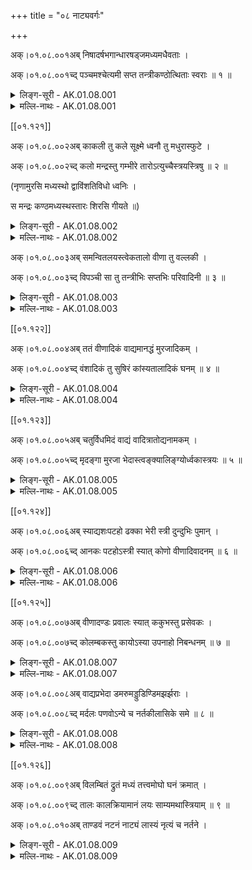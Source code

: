 +++
title = "०८ नाट्यवर्गः"

+++

अक्।०१.०८.००१अब् निषादर्षभगान्धारषड्जमध्यमधैवताः ।

अक्।०१.०८.००१च्द् पञ्चमश्चेत्यमी सप्त तन्त्रीकण्ठोत्थिताः स्वराः ॥ १ ॥

<details><summary>लिङ्ग-सूरी - AK.01.08.001</summary>

निषाद इति—निषीदन्त्यत्र स्वरा इति निषादः । ʻषद्लृ विशरणगत्यवसादनेष्ü । ऋषभस्वरसंवादित्वात् ऋषभः । गां वाचं धारयतीति गान्धारः । गन्धं गृह्णातीति गान्धं घ्राणेन्द्रियम् । तस्मिन् इयर्तीति वा गान्धारः । ʻऋ गतü । षट्सु नासाकण्ठोरस्तालुजिह्वादन्तस्थानेषु जायत इति षड्जः । ʻजनी प्रादुर्भावे । मध्यं मातीति मध्यमः । ʻमा माने वर्तने च्ö । मोक्षं धावतीति धैवतः । ʻधावु गतिशुद्ध्योः' । धीर्हृत् तद्वत्सु नाभ्यादिस्थानेषु भवो वा धैवतः । पिकैः पञ्च्यते पञ्चमः । ʻपचि विस्तारवचने । पञ्चसु स्थानेषु मातीति वा । ʻमा माने वर्तने च्ö । एतानि सप्त तन्त्रीकण्ठोत्थितस्वरनामानि ॥ स्वयं राजते स्वरः । ʻराजृ दीप्तü । श्रुतिस्थाने स्वहृदयं रञ्जयतीति वा । ʻरञ्ज रागे ॥

ʻषड्जं मयूरा ब्रुवते गावस्त्वृषभभाषिणः ।

अजाविकं तु गान्धारं पिकः कूजति पञ्चमम् ।

धैवतं हेषते वाजी निषादं बृंहते गजः ॥

इति ॥ १ ॥
</details>

<details><summary>मल्लि-नाथः - AK.01.08.001</summary>

निषाद—स्वराः । तन्त्रीकण्ठयोरुभयोर्जायमाना निषादादयः सप्त स्वरशब्दवाच्याः । तत्स्वरूपे नारदः—

ʻषड्जं मयूरो वदति गावो रम्भन्ति चर्षभम् ।

अजाविकौ तु गान्धारं क्रौञ्चो नदति मध्यमम् ॥

पुष्पसाधारणे काले कोकिलो रौति पञ्चमम् ।

अश्वस्तु धैवतं रौति निषादं रौति कुञ्जरः ॥ (सं। म। १। १। १३-१४)

इति ॥ १ ॥ 
</details>

[[०१.१२१]]

अक्।०१.०८.००२अब् काकली तु कले सूक्ष्मे ध्वनौ तु मधुरास्फुटे ।

अक्।०१.०८.००२च्द् कलो मन्द्रस्तु गम्भीरे तारोऽत्युच्चैस्त्रयस्त्रिषु ॥ २ ॥

(नृणामुरसि मध्यस्थो द्वाविंशतिविधो ध्वनिः ।

स मन्द्रः कण्ठमध्यस्थस्तारः शिरसि गीयते ॥)

<details><summary>लिङ्ग-सूरी - AK.01.08.002</summary>

काकलीति—कुः सूक्ष्मः स चासौ कलश्च काकली । सूक्ष्मकलनाम ॥ कं सुखं लातीति कलः । ʻला दाने । कलयतीति वा । ʻकल शब्दे । अव्यक्तमधुरध्वनिनाम ॥ मन्दते शनैः निःसरतीति मन्द्रः । ʻमदि स्तुतिमोदमदस्वप्नकान्तिगतिष्ü । गम्भीरध्वनिनाम ॥ तारयति सन्देहं तारः । ʻतॄ प्लवनतरणयोः' । अत्युच्चध्वनिनाम ॥ त्रयस्त्रिषु । कलमन्द्रताराः त्रिषु वर्तन्ते, विशेष्यनिघ्ना इत्यर्थः ॥ २ ॥
</details>

<details><summary>मल्लि-नाथः - AK.01.08.002</summary>

काकली—सूक्ष्मे । कलसूक्ष्मध्वनिः काकली स्यात् । ध्वनौ—कलः । मधुरास्फुटध्वनिः कलः स्यात् । मन्द्रस्तु गम्भीरे । गम्भीरध्वनिः मन्द्रः स्यात् । तारोऽत्युच्चैः । अत्युच्चध्वनिः तारः स्यात् ॥ त्रयस्त्रिषु । एते त्रयः त्रिष्विति वाच्यलिङ्गाः । कला रुतिः, मन्द्रा रुतिः इत्यादि ॥ २ ॥ 
</details>

अक्।०१.०८.००३अब् समन्वितलयस्त्वेकतालो वीणा तु वल्लकी ।

अक्।०१.०८.००३च्द् विपञ्ची सा तु तन्त्रीभिः सप्तभिः परिवादिनी ॥ ३ ॥

<details><summary>लिङ्ग-सूरी - AK.01.08.003</summary>

समेति—समन्वितोऽनुगतो लयः श्रुतादिर्यत्र समन्वितलयः । एकः समः तालो मानमस्य एकतालः । एकतान इति वा पाठः । तालाद्यन्वितलयनाम ॥ वेति प्रजायते स्वरोऽस्यामिति वीणा । ʻवी गतिव्याप्तिप्रजनकान्त्यसनखादनेष्ü । वण्यत इति वा वीणा । ʻवण शब्दे । वल्लन्ते स्वरा अस्यामिति वल्लरी । ʻवल्ल सञ्चलने । विविधं पञ्च्यते स्वरा अत्रेति विपञ्ची । ʻपचि व्यक्तीकरणे । वीणानामानि ॥ परितो वदति स्वरानिति परिवादिनी । ʻवद व्यक्तायां वाचि । सप्ततन्त्रीयुक्तवीणानाम ॥ ३ ॥
</details>

<details><summary>मल्लि-नाथः - AK.01.08.003</summary>

समन्वितलयस्त्वेकतालः । अनुगतद्रुतादिमानगीतादिवस्तु एकतालः स्यात् । एकतान इति कतिचित् । वीणा तु वल्लकी विपञ्ची । वीणानामानि ॥ सा तु—परिवादिनी । सप्तभिः तन्त्रीभिः प्रोता वीणा परिवादिनीत्युच्यते ।

ʻतन्त्र्यश्चेत् सप्त सप्तास्या चतुर्दश चतुर्दशी ।

एकादशैकादशी भिदैवं वीणा त्रयोदशी ॥ इति ।

परिवादिनी बहुविधा । सप्ततन्त्री परिवादिनीति कथिता ॥ ३ ॥ 
</details>

[[०१.१२२]]

अक्।०१.०८.००४अब् ततं वीणादिकं वाद्यमानद्धं मुरजादिकम् ।

अक्।०१.०८.००४च्द् वंशादिकं तु सुषिरं कांस्यतालादिकं घनम् ॥ ४ ॥

<details><summary>लिङ्ग-सूरी - AK.01.08.004</summary>

ततमिति—तन्यते ततम् । तन्त्रीजननात्ततम् । वीणादिवाद्यनाम ॥ चर्मणा आनह्यत इत्यानद्धम् । ʻणह बन्धने । मुरजादिवाद्यनाम ॥ सुषिः रन्ध्रमस्यास्तीति सुषिरम् । शुषिरं वा । वंशादिवाद्यनाम ॥ हन्यत इति घनम् । ʻहन हिंसागत्योः' । तालादिकांस्यवाद्यनाम ॥ ४ ॥
</details>

<details><summary>मल्लि-नाथः - AK.01.08.004</summary>

ततं—वाद्यम् । वीणादिवाद्यं ततं स्यात् ॥ आनद्धं मुरजादिकम् । मुरजादिवाद्यमानद्धं स्यात् ॥ वंशादिकं तु सुषिरम् । वंशादिवाद्यं सुषिरं स्यात् ॥ कांस्यं—घनम् । कांस्यं तालादिकं वाद्यं घनं स्यात् ॥ केचन मुरजादिवाद्यमपि घनमिति वदन्ति । कांस्यं तालादिवाद्यं ततमिति च कथयन्ति ॥ ४ ॥ 
</details>

[[०१.१२३]]

अक्।०१.०८.००५अब् चतुर्विधमिदं वाद्यं वादित्रातोद्यनामकम् ।

अक्।०१.०८.००५च्द् मृदङ्गा मुरजा भेदास्त्वङ्क्यालिङ्ग्योर्ध्वकास्त्रयः ॥ ५ ॥

<details><summary>लिङ्ग-सूरी - AK.01.08.005</summary>

चतुर्विधमिति—वाद्यत इति वाद्यम् । वादित्रं च । आ समन्तात् तोद्यत इत्यातोद्यम् । ʻतुद व्यथने । ततादिचतुर्विधवाद्यनामानि ॥ मृद्यत इति मृदङ्गः । मृत् मृत्स्ना अङ्गे यस्येति वा । ʻमृद मर्दने । मुरतीति मुरः । ʻमुर संवेष्टने । मुरः चर्मपट्टिकासंवेष्टनम् । तस्माज्जातो मुरजः । मृदङ्गनामनी ॥ अङ्के भवः अङ्क्यः । अङ्कोपरि निधाय वाद्यते वा । हरीतक्याकृतिमृद्ङ्गनाम ॥ आलिङ्ग्यते आलिङ्ग्य वाद्यत इत्यालिङ्ग्यः गोमुखाकृतिमृदङ्गनाम ॥ अङ्की आलिङ्गी इति वा पदच्छेदः । तदा तदाख्या ततो भवतीति विग्रहः । ऊर्ध्वीकृत्य वाद्यत इत्यूर्ध्वकः । यवमध्याकृतिमृदङ्गनाम ॥ ५ ॥
</details>

<details><summary>मल्लि-नाथः - AK.01.08.005</summary>

चतुर्विधमिदं—नामकम् । इदं चतुर्विधं वाद्यम् । वादित्रमातोद्यमिति च नामद्वयवद् भवति । वादित्रशब्दो वाद्यध्वनावपि वर्तते । ʻतूर्योऽस्त्री वाद्यनिर्घोषे वादित्रं वादनं च तत् इति वैजयन्ती (पृ। १४७, श्लो। १३६) । मृदङ्गा मुरजाः । मुरजनामनी ॥ वक्ष्यमाणभेदापेक्षया बहुवचनम् । भेदाः—त्रयः । अङ्क्यः, आलिङ्ग्यः , ऊर्ध्वक इत्येते त्रयो मुरजभेदाः । ʻपूर्वः पूर्वो महानेषामेतत् पुष्करमण्डले इति वैजयन्त्यां (पृ। १४६, श्लो। १३०) परिमाणभेदोऽभ्यधायि ।

ʻहरितक्याकृतिस्त्वङ्क्यो यवमध्यस्तथोर्ध्वकः ।

आलिङ्ग्यश्चैव गापुच्छ आकृत्या सम्प्रकीर्तितः ॥

इति सुभूतिटीकायामाकृतिभेदः कथितः ॥ ५ ॥ 
</details>

[[०१.१२४]]

अक्।०१.०८.००६अब् स्याद्यशःपटहो ढक्का भेरी स्त्री दुन्दुभिः पुमान् ।

अक्।०१.०८.००६च्द् आनकः पटहोऽस्त्री स्यात् कोणो वीणादिवादनम् ॥ ६ ॥ 

<details><summary>लिङ्ग-सूरी - AK.01.08.006</summary>

स्यादिति—यशोनिमित्तं पटहः यशःपटहः । ढगिति व्यक्तं कायतीति ढक्का । ʻकै शब्दे । यात्रादौ वाद्यमानयशःपटहनाम ॥ बिभेति अस्याः परसैन्यमिति भेरी । ʻञिभी भये । दुन्दु इति शब्दं भाषते दुन्दुभिः । शत्रुहृदयं भिद्यत इति वा । भेरीनामानि ॥ आ समन्तात् नदतीत्यानकः । ʻणद अव्यक्ते शब्दे । अनेन स्वपक्षः आ समन्तात् अनिति वा । ʻअन प्राणने । पटवत् हन्यते पटहः । पणव इति पाठे पण्यते स्तूयते पणवः । ʻपण व्यवहारे स्तुतौ च्ö । परसेनाभीत्यर्थवाद्यनामानि ॥ अनेन कुणति वीणादिवाद्यमिति कोणः । ʻकुण शब्दोपकरणयोः' । वीणादिवादनदण्डनाम ॥ ६ ॥
</details>

<details><summary>मल्लि-नाथः - AK.01.08.006</summary>

स्यात्—ढक्का । सामन्तढक्कानामनी । भेरी—पुमान् । भेरीनामनी । आनकः—स्यात् । अस्त्रीशब्द उभयविशेषणम् । ʻपटहस्त्वानकोऽस्त्रियाम् इति वैजयन्ती (पृ। १४६, श्लो। १३४) । पटहनामनी ॥ अनुक्तम्—ʻवंशस्तु वेणुर्मुरली । मुरलीनामानि ॥ ʻशृङ्गं खुरमुखं समे । शृङ्गनामनी । आन्ध्रभाषया ʻबूरगोम्म्ü ॥ ʻकाहली तु कुहाला स्यात् । काहलीनामनी ॥ ʻढेङ्गुरा जयघण्टिका' । आन्ध्रभाषया ʻजांयण्ट पेर्ü । ʻताली द्वयोः कांस्यतालः पुमान् स्त्री तालपत्रिका' । तालनामानि ॥ कोणो वीणादिवादनम् । वीणादिवादनसाधननाम ॥ ६ ॥ 
</details>

[[०१.१२५]]

अक्।०१.०८.००७अब् वीणादण्डः प्रवालः स्यात् ककुभस्तु प्रसेवकः ।

अक्।०१.०८.००७च्द् कोलम्बकस्तु कायोऽस्या उपनाहो निबन्धनम् ॥ ७ ॥

<details><summary>लिङ्ग-सूरी - AK.01.08.007</summary>

वीणादण्ड इति—प्रवलन्ते सर्वे स्वरा अत्रेति प्रवालः । ʻवल संवरणे सञ्चरणे च्ö । प्रचाल इति वा पाठः । ʻचल कम्पने । वीणादण्डनाम ॥ स्वालम्बनाय दण्डं कङ्कते आकाङ्क्षतीति ककुभः । ʻककि लौल्ये । प्रकर्षेण सेव्यते प्रसेवकः । ʻषेवृ सेवने । दण्डालम्बनायालाबूमूलनिक्षिप्तसन्दंशाकारसारदारुनाम ॥ कुल्यते सम्यक् स्त्यायतेऽनेन शब्दः कोलम्बहकः । ʻकुल संस्त्याने बन्धुषु च्ö । के शिरसि तन्त्रीरवलम्बते इति वा कोलम्बकः । ʻलवि शब्देऽवस्रंसने च्ö । वीणायाः दण्डादिसर्वपरिकरनिष्पन्नमूर्तिनाम ॥ उपनह्यन्ते तन्त्र्योऽनेन उपनाहः । ʻणह बन्धने । निबध्यन्ते तन्त्र्योऽनेन निबन्धनम् । ʻबन्ध बन्धने । तन्त्रीबन्धस्थाननामनी ॥ ७ ॥
</details>

<details><summary>मल्लि-नाथः - AK.01.08.007</summary>

वीणादण्डः प्रवालः स्यात् । वीणादण्डनाम ॥ ककुभस्तु प्रसेवकः । दण्डावलम्बनायालाबूमूलनिक्षिप्तसन्दंशाकारसारदारुनामनी । भाषया ʻबैसण्ö ॥ कोलम्बकस्तु कायोऽस्याः । वीणाया दण्डादिसर्वपरिकरनिष्पन्नमूर्तिः कोलम्बकः स्यात् । उपनाहो निबन्धनम् । तन्त्रीनिबन्धनस्थाननामनी । भाषया ʻकरिभे ॥ अनुक्तम्—ʻवीणागुणे स्त्रियां तन्त्री । वीणागुणनाम । ʻअवितॄस्तॄतन्त्रिभ्य ईः' (उ। ३। १५८) इति ईःप्रत्ययान्तत्वात् सुलोपो नास्ति । तन्त्रीः तन्त्र्यौ तन्त्र्यः । हे तन्त्रीः इत्यादि । अत्र विशेषः । लक्ष्मीप्रभृतीनाम् ʻअम्बार्थनद्योर्ह्रस्वः' (७। ३। १०७) इति ह्रस्वत्वं केचन नेच्छन्ति प्रयोगास्तु बहवो दृश्यन्ते ।

ʻहे लक्ष्मि स्यादलिन्द्राणामपि संस्पृश मे वपुः ।

तन्त्रीः कर्णामृतं कूज तन्द्रीः संश्रय चक्षुषी ॥

वातप्रमीर्वसाटव्यां तरीस्तर्पय चातकम् ।

॥ ॥ ॥ धत्स्व स्तनांशुकम् ॥

इत्यादि ॥ ७ ॥ 
</details>

अक्।०१.०८.००८अब् वाद्यप्रभेदा डमरुमड्डुडिण्डिमझर्झराः ।

अक्।०१.०८.००८च्द् मर्दलः पणवोऽन्ये च नर्तकीलासिके समे ॥ ८ ॥

<details><summary>लिङ्ग-सूरी - AK.01.08.008</summary>

वाद्यप्रभेदा इति—डमिति शब्दमियर्ति डमरुः । ʻऋ गतü । मड्डु इति उच्चारणात् मड्डुः । डिण्डिमिति शब्दं करोतीति डिण्डिमः । झर्झशब्दं करोतीति झर्झरः । मृद्यत इति मर्दलः । ʻमृद क्षोदे । पणाज्जायते पणवः । पण्यते स्तूयतेऽनेनेति वा । ʻपण व्यवहारे स्तुतौ च्ö । एते च अन्ये च वाद्यप्रभेदाः । नृत्यतीति नर्तकी । ʻनृती गात्रविक्षेपे । लसति क्रीडति रङ्गभूमाविति लासिका । ʻलस श्लेषणक्रीडनयोः' ॥ नृत्तकारिणीनामनी ॥ ८ ॥
</details>

<details><summary>मल्लि-नाथः - AK.01.08.008</summary>

वाद्यप्रभेदः—अन्ये च । डमर्वादयश्चान्ये घण्टानिःसाणादयश्च वाद्यभेदाः । नर्तकी—समे । नृत्तकारिणीनामनी ॥ अनुक्तम्—ʻरङ्गः स्यान्नर्तनस्थानम् । नर्तनस्थलं रङ्गः स्यात् ॥ ʻसूत्रधारस्तु सूचकः' । सूत्रधारनाम ॥ ८ ॥ 
</details>

[[०१.१२६]]

अक्।०१.०८.००९अब् विलम्बितं द्रुतं मध्यं तत्त्वमोघो घनं क्रमात् ।

अक्।०१.०८.००९च्द् तालः कालक्रियामानं लयः साम्यमथास्त्रियाम् ॥ ९ ॥

अक्।०१.०८.०१०अब् ताण्डवं नटनं नाट्यं लास्यं नृत्यं च नर्तने ।

<details><summary>लिङ्ग-सूरी - AK.01.08.009</summary>

विलम्बितमिति—विलम्बितं द्रुतं मध्यम् इति लयविशेषाः क्रमात् तत्त्वम् ओघः घनमित्युच्यन्ते । तलन्ति गीतवाद्यनृत्तानि तिष्ठन्त्यत्र तालः । ʻतल प्रतिष्ठायाम् । मध्यकालक्रियायाः परिच्छेदकनाम ॥ लीयतेऽत्रेति लयः । ʻलीङ् श्लेषणे । न्यूनाधिकरहिततालसाम्यनाम ॥ तण्डुना शिवेनोपदिष्टं ताण्डवम् । उद्धतप्रयोगनर्तननाम । नट्यते नटनम् । ʻनट नृत्तü । नटस्य कर्म नाट्यम् । नटनर्तननाम ॥ लसतीति लास्यम् । ʻलस श्लेषणक्रीडनयोः' । सुकुमारप्रयोगनर्तननाम ॥ नृत्यतीति नृत्यम् । ʻनृती गात्रविक्षेपे । नर्तननामानि ॥ ९ ॥
</details>

<details><summary>मल्लि-नाथः - AK.01.08.009</summary>

विलम्बितं—क्रमात् । विलम्बितादिमानानि तत्त्वादिसञ्ज्ञानि भवन्ति । तालः कालक्रियामानम् । कालस्याङ्गुलिकरक्रियया कृतं मानं तालः स्यात् । लयः साम्यम् । सर्वाभिनयमाम्यं लयः स्यात् । अथाक्षजं—नर्तने । नटनर्तननामानि । अक्षजशब्दस्थानेऽस्त्रियामिति, नृत्यशब्दस्थाने नृत्तमिति च पठन्ति ॥ ९ ॥ </Amarapadaparijata

%%p. 01.127

AK.01.08.010cd tauryatrikaṃ nṛtyagītavādyaṃ nāṭyamidaṃ trayam .. 10 ..

AK.01.08.011ab bhrakuṃsaśca bhrukuṃsaśca bhrūkuṃsaśceti nartakaḥ .

AK.01.08.011cd strīveṣadhārī puruṣo nāṭyoktau gaṇikājjukā .. 11 ..

<details><summary>लिङ्ग-सूरी - AK.01.08.010-11</summary>

तौर्यत्रिकमिति—तूर्याणां त्रिकं तौर्यत्रिकम् । तूर्याणां सम्बन्धि तौर्यम् । तच्च त्रिकं च तौर्यत्रिकम् । नटकर्म नाट्यम् । समुदितनृत्तगीतवाद्यनाम ॥ भ्रूभ्यां कुंसयतीति भ्रकुंसः । भ्रुकुंसश्च । भ्रकुंसश्च । ʻकुसि भाषायाम् । स्त्रीवेषधारिनर्तकपुरुषनामानि ॥ नाट्योक्तौ नटव्यवहारे नामान्याह । अर्जतीत्यज्जुका । ʻअर्ज अर्जने । नाट्योक्तौ गणिकानाम ॥ १०-११ ॥
</details>

<details><summary>मल्लि-नाथः - AK.01.08.010-11</summary>

तौर्यत्रिकं—त्रयम् । नृत्तगीतवाद्यानि त्रीणि तौर्यत्रिकम् । इदं त्रयं नाट्यं स्यात् । तत् प्रेक्षणार्थं स्याच्चेत् सङ्गीतं भवति । ʻसङ्गीतं प्रेक्षणार्थेऽस्मिन् इति वैजयन्ती (पृ। १४१, श्लो। ७२) । भ्रकुंसश्च—पुरुषः । भ्रकुंसादयः । षडपि स्त्रीवेषधारिनर्तकपुरुषनामानि । भ्रकुंसशब्दो रुशब्दादिश्च ऋकारादिश्च भवति । ʻस भ्रूकुंसो भ्रुकुंसश्च भृकुंसश्च भ्रकुंसवत् इति वैजयन्ती (पृ। १४१, श्लो। ६७) । अनुक्तम्—ʻपात्राण्यधिकृता नाट्ये । नाट्ये नियुक्तास्ते पात्राणीत्युच्यन्ते । ʻतेषां वेषस्तु भूमिका' । तेषां वेषो भूमिका स्यात् ॥ नाट्योक्तौ । अङ्गहारावधि अधिकारवचनम् । तस्मादितःपरं वक्ष्यमाणाः शब्दाः नाट्यविषयाः । व्यवस्थिताधिकारविषयत्वाद् देवकुमारादिशब्दा इतरविषयाश्च भवन्ति । गणिकाज्जुका । लञ्जिका अज्जुका स्यात् ॥ १०-११ ॥ 
</details>

[[०१.१२८]]

अक्।०१.०८.०१२अब् भगिनीपतिरावुत्तो भावो विद्वानथावुकः ।

अक्।०१.०८.०१२च्द् जनको युवराजस्तु कुमारो भर्तृदारकः ॥ १२ ॥

<details><summary>लिङ्ग-सूरी - AK.01.08.012</summary>

भगिनीपतिरिति—अवति भगिनीमिति आवुत्तः । ʻअव रक्षणे । भगिनीपतिनाम ॥ भावयतीति भावः । विदूषकनाम ॥ अवतीति आवुकः । ʻअव रक्षणे । जनकनाम ॥ कुत्सितं मारयतीति कुमारः । ʻमृङ् प्राणत्यागे । युवा चासौ राजा च युवराजः । कुमारयतीति वा कुमारः । ʻकुमार क्रीडायाम् । प्रेष्यादीन् बिभर्तीति भर्ता । तस्य दारकः भर्तृदारकः । पोष्यान् दारानिव बिभर्तीति वा । ʻडुभृञ् धारणपोषणयोः' । युवराजनामनी ॥ १२ ॥
</details>

<details><summary>मल्लि-नाथः - AK.01.08.012</summary>

भगिनीपतिरावुत्तः । ज्येष्ठकनिष्ठभगिन्योः पतिः आवुत्तः स्यात् । अनुक्तम्—ʻपतिरार्योऽप्यार्यपुत्रः' । पतिरार्य आर्यपुत्रश्च स्यात् ॥ भावो विद्वान् । तत्र विद्वान् भावः स्यात् ॥ अथावुको जनकः । पिता आवुकः स्यात् ॥ युवराजः—भर्तृदारकः । युवराजश्च कुमारश्च भर्तृदारकः स्यात् ॥ अनुक्तम्—ʻगोस्वामिनो राजसुताः' । अन्यराजपुत्रा गोस्वामिन इत्युच्यन्ते ॥ १२ ॥ 
</details>

अक्।०१.०८.०१३अब् राजा भट्टारको देवस्तत्सुता भर्तृदारिका । 

अक्।०१.०८.०१३च्द् देवी कृताभिषेकायामितरासु तु भट्टिनी ॥ १३ ॥

<details><summary>लिङ्ग-सूरी - AK.01.08.013</summary>

राजेति—भटन्ति उद्धतं भाषन्ते भट्टाः । ʻभट परिभाषणे । भट्टान् शत्रून् अरति पीडयतीति भट्टारकः । ʻअर पीडने । दीव्यतीति देवः । ʻदिवु क्रीडादü । भर्तृदारिकाशब्दः भर्तृदारकशब्दवत् । राजपुत्रीनाम ॥ दीव्यतीति देवी । अभिषिक्तराजपत्नीनाम ॥ भटति उद्धतं भाषते भट्टिनी । अकृताभिषेकराजभार्यानाम ॥ १३ ॥
</details>

<details><summary>मल्लि-नाथः - AK.01.08.013</summary>

राजा—देवः । नृपः भट्टारको देवश्च स्यात् । नामान्ते प्रयुक्ता अप्येते पूज्यमपि कथयन्ति । ʻपादा इति नामान्ते देवो भट्टारको वापि इति हलायुधः (अ। मा। १। १५५) । तत्सुता भर्तृदारिका । राजसुता भर्तृदारिका स्यात् ॥ देवी कृताभिषेकायाम् । महिषीनाम ॥ इतरासु तु भट्टिनी । अन्या राजपत्न्यः भट्टिन्यः स्युः ॥ १३ ॥ 
</details>

[[०१.१२९]]

अक्।०१.०८.०१४अब् अब्रह्मण्यमवध्योक्तौ राजश्यालस्तु राष्ट्रियः ।

अक्।०१.०८.०१४च्द् अम्बा माताथ बाला स्याद् वासूरार्यस्तु मारिषः ॥ १४ ॥

<details><summary>लिङ्ग-सूरी - AK.01.08.014</summary>

अब्रह्मण्यमिति—ब्राह्मणोऽवध्य इत्युक्तिः अब्रह्मण्यम् । ब्रह्मणो हितं ब्रह्मण्यं, शान्तता, तदविद्यमानमत्रि वा । अवध्योक्तिनाम ॥ राज्ञः श्यालः राजश्यालः । राष्ट्री राज्ञी तस्या भ्राता राष्ट्रियः । राजपत्नीभ्रातृनाम ॥ अम्ब्यते शब्द्यते बालैरित्यम्बा । ʻअवि शब्दे । मातृनाम ॥ वसति मातुः समीप इति वासूः । ʻवस निवासे । बालानाम ॥ मायामियर्ति गच्छतीति मारिषः । ʻऋ गतü । आर्यनाम ॥ १४ ॥
</details>

<details><summary>मल्लि-नाथः - AK.01.08.014</summary>

अब्रह्मण्यमवध्योक्तौ । अवध्योऽस्मीत्युक्तिरवध्योक्तिः । तस्यामाक्रोशनेऽपि अब्रह्मण्यशब्दः स्यात् ॥ राज्ञः—राष्ट्रियः । राज्ञः पत्नीभ्राता राष्ट्रियः स्यात् । अम्बा माता । जननी अम्बा स्यात् । ʻअम्ब सरस्वति किमियं तव माता विष्णुवल्लभा देवी । अथ—वासूः । बालिका वासूरित्युच्यते । ʻवासु-देवालयं गत्वा सोमं श्करमर्चय्ö आर्यस्तु मारिषः । आर्यनाम । मार्षोऽपि भवति । ʻआर्यौ मारिषमार्षकü इति वैजयन्ती (पृ। १४४, श्लो। १०६) । अनुक्तम्—ʻक्षपणाद्या भदन्ताः स्युः' । क्षपणसौगतादयो भदन्ता इत्युच्यन्ते ॥ १४ ॥ 
</details>

[[०१.१३० ]]

अक्।०१.०८.०१५अब् अत्तिका भगिनी ज्येष्ठा निष्ठानिर्वहणे समे ।

अक्।०१.०८.०१५च्द् हण्डे हञ्जे हलाह्वानं नीचां चेटीं सखीं प्रति ॥ १५ ॥

<details><summary>लिङ्ग-सूरी - AK.01.08.015</summary>

अत्तिकेति—अत्ति भ्रातृभार्यां वचनैरिति अत्तिका । ʻअद भक्षणे । ज्येष्ठभगिनीनाम ॥ नियतं स्थानं निष्ठा । निःशेषेण वहनं प्रस्तुतकथायाः समाप्तिः निर्वहणम् । समे इति समानार्थे । नाटकस्य निर्वहणाख्यपञ्चमसन्धिनामनी ॥ हण्डे इति नीचां प्रति, हञ्जे इति चेटीं प्रति, हला इति सखीं प्रति आह्वानम् । एते त्रयः सम्बोधनार्थे अव्ययाः ॥ नाट्योक्तयः समाप्ताः ॥ १५ ॥
</details>

<details><summary>मल्लि-नाथः - AK.01.08.015</summary>

अत्तिका—जयेष्ठा । ज्येष्ठभगिनी अत्तिका स्यात् । अनुक्तम्—ʻकनिष्ठा तु बलाबुसा' । कनिष्ठा स्वसा बलाबुसा स्यात् । निष्ठा—समे । प्रस्तुतकथासंहारः निष्ठा च निर्वहणं च स्यात् । हण्डे—सखीं प्रति । नीचाह्वाने हण्डेशब्दः प्रवर्तते । चेटिकाह्वाने हञ्जेशब्दः । सख्याह्वाने हलाशब्दः । ʻहला सौन्दले । हलिलेशब्दोऽप्यस्ति । ʻहलिले जनमध्ये याचितवत्यसि । हण्डे हञ्जे हलेति शब्दास्त्रयः सम्बोधनार्थका इति प्राकृतसञ्जीविन्यामव्ययपरिच्छेदे कथितत्वादव्ययाः ॥ १५ ॥ 
</details>

अक्।०१.०८.०१६अब् अङ्गहारोऽङ्गविक्षेपो व्यञ्जकाभिनयौ समौ ।

अक्।०१.०८.०१६च्द् निर्वृत्ते त्वङ्गसत्त्वाभ्यां द्वे त्रिष्वाङ्गिकसात्त्विके ॥ १६ ॥

<details><summary>लिङ्ग-सूरी - AK.01.08.016</summary>

अङ्गहार इति—अङ्गानां हारोऽन्यत्रानयनम् अङ्गहारः । अङ्गानां विक्षेपोऽङ्गविक्षेपः । स्थानात् स्थानान्तरानयनरूपक्रियानामनी ॥ व्यनक्त्यर्थं व्यञ्जकः । ʻअञ्जू व्यक्तिम्रक्षणकान्तिगतिष्ü आभिमुख्येन नीयतेऽनेनार्थः अभिनयः । ʻणाञू प्रापणे । वाचिकाङ्गिकसात्त्विकाख्यभावसूचकनामनी ॥ अङ्गेन निर्वृत्तम् आङ्गिकम् । सत्त्वेन निर्वृत्तं सात्त्विकम् । सत्त्वोत्कटे मनसि पुलकिताद्यभिनयनामनी ॥ १६ ॥
</details>

<details><summary>मल्लि-नाथः - AK.01.06.016</summary>

अङ्गहारोऽङ्गविक्षेपः । अवयवविक्षेपोऽङ्गहारः स्यात् । व्यञ्जक—समौ । सूच्यार्थसूचननामानी ॥

ʻनिर्वृत्ते त्वङ्गसत्त्वाभ्यां द्वे त्रिष्वाङ्गिकसात्त्विके ।

व्यञ्जकोऽभिनयो यस्तु सूच्यार्थोऽभिनयस्य च ॥

इत्यनेन सूच्यार्थश्चाभिनयः । अङ्गनिर्वृत्तं स्यादाङ्गिकम् । सत्त्वनिर्वृत्तं स्यात् सात्त्विकम् । द्विशब्दग्रहणेन वाचिकाहार्ययोर्गुणत्वं सूच्यते ॥ १६ ॥ 
</details>

[[०१.१३१]]

अक्।०१.०८.०१७अब् शृङ्गारवीरकरुणाद्भुतहास्यभानकाः ।

अक्।०१.०८.०१७च्द् बीभत्सरौद्रौ च रसाः शृङ्गारः शुचिरुज्ज्वलः ॥ १७ ॥

<details><summary>लिङ्ग-सूरी - AK.01.08.017</summary>

शृङ्गारेति—शृङ्गारो वीरः करुणा अद्भुतः हास्यं भयानकः बीभत्सः रौद्रः चकारात् शान्तश्च । एते शृङ्गारादयो नव रसा भवन्ति । सामाजिकजनेन रस्यन्त इति रसाः । ʻरस आस्वादने । शृङ्गं युवादिकमियर्तीति शृङ्गारः । ʻऋ गतü । जुगुप्सादिरहितत्वात् शुचिः । उज्ज्वलति प्रकाशते उज्ज्वलः । ʻज्वल दीप्तü । शृङ्गाररसनामानि ॥ १७ ।
</details>

<details><summary>मल्लि-नाथः - AK.01.08.017</summary>

शृङ्गार—रसाः । शृङ्गारादयोऽष्टौ रसशब्दवाच्याः । चशब्दो मतान्तरबोधनार्थः ।

ʻशृङ्गारहास्यकरुणरौद्रवीरभयानकाः ।

बीभत्साद्भुतशान्ताश्च नव नाट्यरसाः स्मृताः ॥

ʻशृङ्गारवीरौ बीभत्सरौद्रौ हास्यं भयानम् ।

करुणाद्भुतशान्ताश्च वात्सल्यं च रसा दश ॥ 

इति । द्वादशरसा इति केचित् । शृङ्गारः—उज्ज्वलः । शृङ्गारः उज्ज्वलः । शृङ्गाररसनामानि ॥ १७ ॥ 
</details>

अक्।०१.०८.०१८अब् उत्साहवर्धनो वीरः कारुण्यं करुणा घृणा ।

अक्।०१.०८.०१८च्द् कृपा दयानुकम्पा स्यादनुक्रोशोऽप्यथो हसः ॥ १८ ॥

अक्।०१.०८.०१९अब् हासो हास्यं च बीभत्सं विकृतं त्रिष्विदं द्वयम् ।

<details><summary>लिङ्ग-सूरी - AK.01.06.018</summary>

उत्साहेति—उत्साहं वर्धयतीति उत्साहवर्धनः। ʻवृधु वृद्धü । विरुद्धान् राति हन्तीति वीरः । ʻरा दाने छेदने च्ö । विद्विष्टान् ईरयतीति वा । ʻईर क्षेपे । वीरयतीति वा वीरः । ʻशूर वीर विक्रान्तü वीररसनाम ॥ कुर्वन्त्यात्मानमदीनमनयेति करुणा । ʻडुकृञ् करणे । कुरुं क्लेशं न सहत इति वा । करुणैव कारुण्यम् । घृण्यन्तेऽनुगृह्यन्तेऽनयेति घृणा । ʻघृणि ग्रहणे ʻघृणु दीप्तü इति वा धातुः । क्रपयते कृपा । ʻक्रप कृपायाम् । दयन्ते रक्षन्त्यनया दया । ʻदय दानगतिहिंसारक्षणेष्ü । अनुकम्पन्तेऽनयेत्यनुकम्पा । ʻकपि चलने । अनुक्रोशन्त्यनेनेत्यनुक्रोशः । ʻक्रुश आह्वाने रोदने च्ö । करुणारसनामानि ॥ हासयति जनानिति हसः, हासः, हास्यं च । ʻहस हसने । हास्यरसनामानि ॥ बीभत्सा निन्दा, सा अत्रास्तीति बीभत्सम् । सद्विरुद्धत्वात् विकृतम् । बीभत्सरसनामनी ॥ इदं द्वयं तद्वति त्रिषु ॥ १८ ॥
</details>

<details><summary>मल्लि-नाथः - AK.01.08.018</summary>

उत्साह—वीरः । वीररसनाम ॥ ʻशुच्युज्ज्वलौ तु शृङ्गारो वीर उत्साहवर्धनः' इति व्याडिः । कारुण्यं—अनुक्रोशः । करुणारसनामानि ॥ ʻकरुणो रस्ö इति पुंस्त्वमपि । अथो हसः—हास्यं च । हास्यरसनामानि ॥ चशब्दो रूपान्तरसमुच्चयार्थः । ʻहसिका तु हसो हासो हसनं हास्यघर्घरे इति । बीभत्सं विकृतम् । बीभत्सनामनी ॥ त्रिष्विदं द्वयम् । इमे द्वे त्रिष्वित्यनेन त्रिलिङ्गे । बीभत्सो रोगः । विकृतो रोग इत्यादि ॥ १८ ॥ 
</details>

अक्।०१.०८.०१९च्द् विस्मयोऽद्भुतमाश्चर्यं चित्रमप्यथ भैरवम् ॥ १९ ॥

अक्।०१.०८.०२०अब् दारुणं भीषणं भीष्मं घोरं भीमं भयानकम् ।

[[०१.१३३ ]]

अक्।०१.०८.०२०च्द् भयङ्करं प्रतिभयं रौद्रं तूग्रममी त्रिषु ॥ २० ॥

अक्।०१.०८.०२१अब् चतुर्दश दरस्त्रासो भीतिर्भीः साध्वसं भयम् ।

<details><summary>लिङ्ग-सूरी - AK.01.08.019-20</summary>

विस्मय इति—विस्मापयतीति विस्मयः । ʻष्मिङ् ईषद्धसने । अत् आश्चर्यार्थेऽव्ययम् । तस्माति भवं अद्भुतम् । आचरणीयं आश्चर्यमिति साधु । ʻचर गतिभक्षणयोः' । चित्रयतीति चित्रम् । ʻचित्र चित्रीकरणे । अद्भुतरसनामानि ॥ भीरोरिदं त्रासकरत्वाद् भैरवम् । बिभेत्यस्मात् अधीर इति वा भैरवम् । दारयति चित्तमिति दारुणम् । ʻदृ विदारणे । बिभेत्यस्मादिति भीषणम् । भीष्मम् । भीमम् । भयानकं च । ʻञिभी भये । घुरतीति घोरम् । ʻघुर भीमार्थशब्दयोः' । भयं करोतीति भयङ्करम् । ʻडुकृञ् करणे । भयं प्रति गतं प्रतिभयम् । भयानकरसनामानि ॥ रुत् रोगः, तां राति ददातीति रुद्रः । तस्य कर्म रौद्रम् । उग्रत्वात् उग्रम् । रौद्ररसनामानि ॥ अमी अद्भुताद्याः उग्रान्ताः शब्दाः चतुर्दश त्रिषु लिङ्गेषु वर्तन्ते । दरति बिभेत्यस्मादिति दरः । ʻदृ भये । त्रस्यत्यस्मादिति त्रासः । ʻत्रसी उद्वेगे । बिभेत्यस्या इति भीतिः । भीश्च । भयं च । ʻञिभी भये । साधूनस्यति बाधत इति साध्वसम् । ʻअसु क्षेपणे । भयनामानि ॥ १९-२० ॥
</details>

<details><summary>मल्लि-नाथः - AK.01.06.019-20</summary>

विस्मयो—चित्रमपि । अद्भुतरसनामानि ॥ अथ—प्रतिभयम् । भयानकरसनामानि ॥ रौद्रं तूग्रम् । रौद्ररसनामनी ॥ अमी—चतुर्दश । धर्मिधर्मवचना अद्भुतादिशब्दा नियतत्रिलिङ्गा भवन्ति । अद्भुतकरी विद्या अद्भुता । धर्मवचना भैरवादयो नियतत्रिलिङ्गाः । भैरवोऽहिः, दारुणोऽहिः, इत्यादि ॥ दरत्रासौ—भयम् । भयनामानि । भयरसः साध्वसरस इति रसत्वोपचाराद् रसानन्तरकथनम् ॥ १९-२० ॥ 
</details>

अक्।०१.०८.०२१च्द् विकारो मानसो भावोऽनुभावो भावबोधकः ॥ २१ ॥

अक्।०१.०८.०२२अब् गर्वोऽभिमानोऽहङ्कारो मानश्चित्तसमुन्नतिः ।

(दर्पोऽवलेपोऽवष्टम्भश्चित्तोद्रेकः स्मयो मदः ।)

<details><summary>लिङ्ग-सूरी - AK.01.08.021</summary>

विकार इति—भावयति करोति रसान् भावः । ʻभू सत्तायाम् । मनसोऽयं मानसः । मनोविकारो भाव इत्युच्यते ।

ʻहर्षोन्मादश्रमाशङ्का निर्वेदो जडता धृतिः ।

ग्लानिश्चिन्तामतिव्रीडा दैन्यं गर्वः स्मृतिर्मदः ॥

गर्हापस्मारसुप्तानि चापलालस्यमुग्रता ।

अमर्षत्रासतर्काश्च निद्रौत्सुक्यं मृतिस्तथा ॥

आवेगो व्याधिरीर्ष्या च विषादश्च विकत्थनम् ।

अवबोध इति प्रोक्ता भावाः सञ्चारिणो बुधैः ॥

मनोविकारनाम ॥ अनु पश्चादर्थं भावयति प्रकाशयतीति अनुभावः । ʻभुवोऽवकल्कने । मनविकारज्ञापकहेतुनाम ।

ʻवागङ्गाभिनयेनेह यस्मादर्थोऽनुभूयते ।

शाखाङ्गोपाङ्गसहितः सोऽनुभावस्ततः स्मृतः ॥

इति । ʻभ्रूभङ्गकटाक्षाद्या अनुभावा इति स्मृताः' इति च । गर्वत्यनेनेति गर्वः । ʻकर्व खर्व गर्व दर्पे । आत्मानं ज्यायांसमभिमनुते अभिमानः । ʻमनु अवबोधने । अहमेव ज्यायानिति करोतीत्यहङ्कारः । आत्मानं मानयतीति मानः । ʻमान पूजायाम् । चित्तस्य समुन्नतिः चित्तसमुन्नतिः । अहमेव ज्यायानिति मनननामानि ॥ २१ ॥
</details>

<details><summary>मल्लि-नाथः - AK.01.08.021</summary>

विकारो—भावबोधकः । मनसो विकारो भावः स्यात् । स च स्थायिसञ्चारभेदेन द्विविधो भवति । स च प्रकाशमानः सन् अनुभावः । अत्र भयप्रभृतयः स्थायिनः । गर्वप्रभृतयः सञ्चारिणः । अनादरप्रभृतयोऽनुभावाः । सात्त्विकभावानामनुभावविशेषत्वादनभिधानम् । ते च घर्मप्रलयादयः । गर्वो—समुन्नतिः । गर्वनामानि ॥ गर्विशब्दोऽप्यस्ति । ʻगर्विः स्त्री चास्मिता गर्वः' इति वैजयन्ती (पृ। ९७, श्लो। १६९) । ʻस्मयोऽवलेप उत्सेको दर्पः शौण्डीर्यमित्यपि । एतानि च ॥ २१ ॥ 
</details>

[[०१.१३५]]

अक्।०१.०८.०२२च्द् अनादरः परिभवः परीभावस्तिरस्क्रिया ॥ २२ ॥

अक्।०१.०८.०२३अब् रीढावमाननावज्ञावहेलनमसुक्षणम् ।

अक्।०१.०८.०२३च्द् मन्दाक्षं ह्रीस्त्रपा व्रीडा लज्जा सापत्रपान्यतः ॥ २३ ॥

<details><summary>लिङ्ग-सूरी - AK.01.08.022-23</summary>

अनादर इति—नाद्रियतेऽनादरः । ʻदृङ् आदरे । परिभूयते परिभवः, परीभावश्च । ʻभू सत्तायाम् । तिरस्करोतीति तिरस्क्रिया । ʻडुकृञ् करणे । रिहति हिनस्तीति रीढा । ʻरिह हिंसायाम् । अवमानयतीत्यवमानना । ʻमान पूजायाम् । अवज्ञायतेऽनया अवज्ञा । ʻज्ञा अवबोधने । अवहेलयतीति अवहेलनम् । ʻहेडृ अनादरे । असून् क्षिणोतीति असुक्षणम् । ʻक्षिणु हिंसायाम् । असूर्क्षणमिति वा पाठः । ʻसूर्क्ष आदरे । तिरस्क्रियानामानि ॥ मन्दम् अक्षि यत्रेति मन्दाक्षम् । मन्दम् अक्षम् इन्द्रियमत्रेति वा । जिह्रेत्यनयेति ह्रीः । ʻह्री लज्जायाम् । त्रपत इति त्रपा । ʻत्रपूष् लज्जायाम् । व्रीड्यतीति व्रीडा । ʻव्रीड चोदने लज्जायां च्ö । व्रीडाशब्दो द्वयोः । लज्जते इति लज्जा । ʻओ लस्जी व्रीडने । लज्जानामानि ॥ अपत्रपत इत्यपत्रपा । परादागतह्रीनाम ॥ २२-२३ ॥
</details>

<details><summary>मल्लि-नाथः - AK.01.08.022-23</summary>

अनादरः—असूक्षणम् । अनादरनामानि ॥ हलायुधाभिधानेऽनादरावज्ञे भिन्नार्थके ।

ʻअत्याकारः परिभवो निराकारः पराभवः ।

अनादरश्चाभिभवस्तिरस्कारश्च कथ्यते ॥ (अ। मा। ४। १९)

हेला स्यादवहेला चावज्ञा रीढा विमानना' ॥ (अ। मा। ४। ३०)

इति ॥ मन्दाक्षं—लज्जा । लज्जानामानि ॥ व्रीलशब्दोऽप्यस्ति ।

ʻपथि पथिकवधूभिः सादरं पृच्छ्यमाना

कुवलयदलनीलः कोऽयमार्ये तवेति ।

स्मितविकसितगण्डं व्रीलविभ्रान्तनेत्रं

मुखमवनमयन्ती स्पष्टमाचष्ट सीता ॥

इति प्रसन्नराघवे ॥ सापत्रपान्यतः । परसकाशाज्जाता लज्जा अपत्रपा स्यात् ॥ २२-३ ॥ 
</details>

[[०१.१३६]]

अक्।०१.०८.०२४अब् क्षान्तिस्तितिक्षाभिध्या तु परस्वविषये स्पृहा ।

अक्।०१.०८.०२४च्द् अक्षान्तिरीर्ष्यासूया तु दोषारोपो गुणेष्वपि ॥ २४ ॥

<details><summary>लिङ्ग-सूरी - AK.01.08.024</summary>

क्षान्तिरिति—क्षम्यत इति क्षान्तिः । ʻक्षमूष् सहने । तितिक्षते तितिक्षा । ʻतिज निशाने । निशानं सहनम् । मर्षणनामानि ॥ अभिध्यायते अभिध्या । ʻध्यै चिन्तायाम् । परद्रव्यलिप्सानाम ॥ न क्षान्तिरक्षान्तिः । ईर्ष्यतीति ईर्ष्या । ʻईर्ष्य ईर्ष्यायाम् । अक्षमानाम ॥ असूयतीति असूया । गुणेषु दोषारोपनाम ॥ २४॥
</details>

<details><summary>मल्लि-नाथः - AK.01.08.024</summary>

क्षान्तिस्तितिक्षा । मर्षणनामनी ॥ अभिध्या—स्पृहा । परद्रव्यविषयस्पृहा अभिध्या स्यात् । विषये स्पृहेति वा पाठः । अक्षान्तिरीर्ष्या । परौन्नत्यासहननामनी ॥ असूया—अपि । गुणेषु दोषारोपणमसूया स्यात् ॥ २४ ॥ 
</details>

अक्।०१.०८.०२५अब् वैरं विरोधो विद्वेषो मन्युशोकौ तु शुक् स्त्रियाम् ।

अक्।०१.०८.०२५च्द् पश्चात्तापोऽनुतापश्च विप्रतीसार इत्यपि ॥ २५ ॥

<details><summary>लिङ्ग-सूरी - AK.01.08.025</summary>

वैरमिति—वीरस्य कर्म वैरम् । विरुणद्धीति विरोधः । ʻरुधिर् आवरणे । विद्वेष्टीति विद्वेषः । ʻद्विष अप्रीतü । वैरनामानि ॥ विरुद्धलक्षणया मन्यतेऽनेनेति मन्युः । ʻमन ज्ञाने शोचत्यनेन शोकः । ʻशुच शोके । शुक् च । शोकनामानि ॥ पश्चात्तपतीति पश्चात्तापः । अनुतापश्च । ʻतप सन्तापे । विरुद्धं प्रतिसरतीति विप्रतीसारः । ʻसृ गतü । पश्चात्तापनामानि ॥ २५ ॥
</details>

<details><summary>मल्लि-नाथः - AK.01.08.025</summary>

वैरं—विद्वेषः । वैरनामानि ॥ अनुक्तम्—ʻकलहोऽस्त्री झकटकः' । कलहनामनी ॥ ʻदोर्मध्यं तु करेकरम् । मुष्टिप्रहारनामनी ॥ मन्यु—स्त्रियाम् । शोकनामानि ॥ पश्चात्तापो—इत्यपि । पश्चात्तापनामानि । ʻपृष्ठमांसादनं पश्चाद् गतस्यार्थस्य चिन्तनम् । गतार्थचिन्तनं पृष्ठमांसादनं स्यात् ॥ २५ ॥ 
</details>

[[०१.१३७]]

अक्।०१.०८.०२६अब् कोपक्रोधामर्षरोषप्रतिघा रुट्क्रुधौ स्त्रियौ ।

अक्।०१.०८.०२६च्द् शुचौ तु चरिते शीलमुन्मादश्चित्तविभ्रमः ॥ २६ ॥

<details><summary>लिङ्ग-सूरी - AK.01.08.026</summary>

कोप इति—कुप्यतीति कोपः । ʻकुप क्रोधे । क्रुध्यतीति क्रोधः । ʻक्रुध कोपे । न मृष्यत्यनेन अमर्षः । ʻमृष सहने । रुष्यत अनेनेति रोषः । ʻरुष हिंसायाम् । रुट् च । प्रतिहन्तीति प्रतिघः । ʻहन हिंसागत्योः' । क्रुध्यतीति क्रुत् । ʻक्रुध कोपे । कोपनामानि ॥ शीलतीति शीलम् । ʻशील समाधü । शुचिचरितनाम ॥ उन्माद्यतेऽनेनेति उन्मादः । ʻमदी हर्षग्लपनयोः' । चित्तस्य विभ्रमः चित्तविभ्रमः । भूताद्यावेशागतचित्तविभ्रमनाम ॥ २६ ॥
</details> 

<details><summary>मल्लि-नाथः - AK.01.08.026</summary>

कोप—स्त्रियाम् । कोपनामानि ॥ रुषाक्रुधाशब्दावपि स्तः । ʻरुषारुट्क्रुत्क्रुधाः स्त्रियाम् इति वैजयन्ती (पृ। ९८, श्लो। १८३) । शुचौ—शीलम् । ʻआचारश्चरितं वृत्तं चरित्रं चरणं च तत् इति वैजयन्ती (पृ। ९२, श्लो। ११५) । सदाचारः शीलं स्यात् । उन्मादः—विभ्रमः । चित्तभ्रमणमुन्मादः स्यात् । अनुक्तम्—ʻतन्द्रा कौसीद्यमालस्यम् । आलस्यनामानि ॥ ʻविस्मृतिः प्रस्मृतिः समे । विस्मृतिनामनी ॥ २६ ॥ 
</details>

अक्।०१.०८.०२७अब् प्रेमा ना प्रियता हार्दं प्रेम स्नेहोऽथ दोहदम् ।

अक्।०१.०८.०२७च्द् इच्छा काङ्क्षा स्पृहेहा तृड् वाञ्छा लिप्सा मनोरथः ॥ २७ ॥

अक्।०१.०८.०२८अब् कामोऽभिलाषस्तर्षश्च सोऽत्यर्थं लालसा द्वयोः ।

<details><summary>लिङ्ग-सूरी - AK.01.08.027</summary>

प्रेमेति—प्रियस्य भावः प्रेमा । प्रेम च । प्रियता च । हृद कर्म हार्दम् । स्निह्यत इति स्नेहः । ʻष्णिह प्रीतü । स्नेहनामानि ॥ दोग्धीति दोहः तं ददतीति दोहदम् । ʻदुह प्रपूरणे । इच्छति ययेति इच्छा । ʻइषु इच्छायाम् । काङ्क्षति काङ्क्षा । ʻकाक्षि काङ्क्षायाम् । स्पृहयतीति स्पृहा । ʻस्पृह ईप्सायाम् । ईहनं ईहा । ʻईह चेष्टायाम् । तृष्यतीति तृट् । तर्षश्च । ʻञितृषा पिपासायाम् । वाञ्छतीति वाञ्छा । ʻवाछि इच्छायाम् । लब्धुमिच्छा लिप्सा । ʻडुलभष् प्राप्तü । मनो रथो यस्य सः मनोरथः । काम्यते कामः । ʻकमु कान्तü । अभिलषति अभिलाषः । ʻलष कान्तü । इच्छानामानि ॥ तर्षणं तर्षः । ʻतृष पिपासायाम् । स एवाधिकश्चेत् लालसा । अतिशयेन लस्यते लालसा । ʻलस श्लेषणक्रीडनयोः' । भृशतराभिलाषनाम ॥ २७ ॥
</details>

<details><summary>मल्लि-नाथः - AK.01.06.027</summary>

प्रेमा—स्नेहः । स्नेहनामानि ॥ पुंलिङ्गप्रेमशब्दस्तद्धितान्तः । नपुंसकलिङ्गप्रेमशब्दः कृत्प्रत्ययान्तः । तस्मात्—ʻस्नेहोऽस्त्री प्रेम सौहार्दमजीर्यं हार्दसौहृदे इत्यन्यसमीरिता सङ्ग्रहोक्तिरपि युक्ता । अथ दोहदम्—तर्षश्च तृष्णानामानि ॥ स महान् लालसा द्वयोः । अत्यर्थमिति वा पाठः । अतितृष्णानाम ॥ २७ ॥ 
</details>

[[०१.१३८]]

अक्।०१.०८.०२८च्द् उपाधिर्ना धर्मचिन्ता पुंस्याधिर्मानसी व्यथा ॥ २८ ॥

अक्।०१.०८.०२९अब् स्याच्चिन्ता स्मृतिराध्यानमुत्कण्ठोत्कलिके समे ।

अक्।०१.०८.०२९च्द् उत्साहो व्यवसायः स्यात् स वीर्यमतिशक्तिभाक् ॥ २९ ॥

<details><summary>लिङ्ग-सूरी - AK.01.08.028-29</summary>

उपाधिरिति—उप समीपे आधीयते धर्मोऽत्रेति उपाधिः । धर्मचिन्ताया नाम ॥ आधीयते दैन्यमनेन आधिः । ʻडुधाञ् धारणपोषणयोः' । मनोव्यथानाम ॥ चिन्त्यते चिन्ता । ʻचिति स्मृत्याम् । दारिद्र्यादिना वितर्कनाम ॥ स्मर्यत इति स्मृतिः । ʻस्मृ आध्याने । विस्मृतस्मरणनाम । आ समन्तात् ध्यायते आध्यानम् । ʻध्यै चिन्तायाम् । उत्कण्ठात्मकस्मरणनाम ॥ केचित् त्रय एकार्था इति वदन्ति । उत्कण्ठ्यते उत्कण्ठा । ʻकठि शोके । उत्कल्यते उत्कलिका । ʻकल सङ्ख्याने । औत्सुक्यनामानि ॥ उत्सहनं उत्साहः । ʻषह मर्षणे । व्यवसीयत इति व्यवसायः । ʻषोऽन्तकर्मणि । अध्यवसायो वा । उत्साहनामानि ॥ वीरस्य कर्म वीर्यम् । अतिशक्तिसहितोद्योगनाम ॥२८-९ ॥
</details>

<details><summary>मल्लि-नाथः - AK.01.08.028-29</summary>

उपाधिः—धर्मचिन्ता । धर्मचिन्ता उपाधिः स्यात् । पुंसि—व्यथा । मनोव्यथा आधिः स्यात् । स्याच्चिन्ता—आध्यानम् । चिन्तानामानि ॥ चिन्तियाशब्दोऽप्यस्ति । ʻचिन्ता स्याच्चिन्तिया स्मृतिः' इति रभसकोशः । उत्कण्ठा—समे । औत्सुक्यनामानि । समशब्दग्रहणात् सर्वस्यापि ग्रहणम् । ʻउत्कण्ठा स्यादुत्कलिका रतिश्च रणरणकम् इत्यन्योक्तायल्लकादय ईषद्भिन्नार्थकाः ।

ʻउत्कण्ठा परितापो रणरणकं जागरस्तनोस्तनुता ।

फलमिदमहेयमाप्तं सुखाय मृगलोचनां दृष्ट्वा ॥

उत्साहो—स्यात् । यत्ननामनी ॥ ʻयत्नोत्साहोद्यमायासास्तरीषोऽध्यवसायवत् इति वैजयन्ती (पृ। ९५, श्लो। १६७) । स वीर्यमतिशक्तिभाक् । स यत्नोऽतिशक्तिभाक् चेत् वीर्यं स्यात् । ʻअतिशयशक्तिर्वीर्यमिति त्रिकाण्डेऽमरमाला ॥ २८-९ ॥ 
</details>

[[०१.१३९]]

अक्।०१.०८.०३०अब् कपटोऽस्त्री व्याजदम्भोपधयश्छद्मकैतवे ।

अक्।०१.०८.०३०च्द् कुसृतिर्निकृतिः शाठ्यं प्रमादोऽनवधानता ॥ ३० ॥

<details><summary>लिङ्ग-सूरी - AK.01.08.030</summary>

कपट इति—के शिरसि पट इव आच्छादकः कपटः । कं ब्रह्माणमपि पटतीति वा । ʻपट गतü । व्यजतीति व्याजः । ʻअज गतिक्षेपणयोः' । दभ्नोति हिनस्तीति दम्भः । ʻदम्भु आज्ञापने । उप समीपे धीयत इत्युपधिः । ʻडुधाञ् धारणपोषणयोः' । छाद्यते स्वरूपमनेनेति छद्म । ʻछद अपवारणे । कितवस्य कर्म कैतवम् । कपटनामानि ॥ कुत्सिता सृतिः हिंसा कुसृतिः । ʻसृ गतü । निकृष्टं कृणाति हिनस्तीति निकृतिः । ʻकॄ हिंसायाम् । शठतीति शठः । ʻशठ हिंसासङ्क्लेशनकैतवेष्ü । शठस्य कर्म शाठ्यम् । अनात्मकव्यारपारनामानि ॥ प्रमाद्यतीति प्रमादः । ʻमदी हर्षे । न विद्यतेऽवधानं यस्य सः अनवधानः । तस्य भावः अनवधानता । चित्ताकुलतानामनी ॥ ३० ॥
</details>

<details><summary>मल्लि-नाथः - AK.01.08.030</summary>

कपटो—कैतवे । कपटनामानि ॥ ʻभिषं निभं छलं दण्डाजिनं गजनिमीलनम् । एतानि पञ्च च । कुसृतिः—शाठ्यम् । शाठ्यनामानि । प्रमादोऽनवधानता । अनवधाननामनी ॥ ३० ॥ 
</details>

अक्।०१.०८.०३१अब् कौतूहलं कौतुकं च कुतुकं च कुतूहलम् ।

अक्।०१.०८.०३१च्द् स्त्रीणां विलासबिब्बोकविभ्रमा ललितं तथा ॥ ३१ ॥

अक्।०१.०८.०३२अब् हेला लीलेत्यमी हावाः क्रियाः शृङ्गारभावजाः ।

<details><summary>लिङ्ग-सूरी - AK.01.08.031</summary>

कौतूहलमिति—एते शब्दा रूढाः । कुत्सितं पापं तूलयतीति कौतूहलम् । कुतूहलं च । ʻतूल निष्कर्षे । कुत्सितं तोजयतीति कुतुकम् । ʻतुज हिंसाबलादाननिकेतेष्ü । कुतुकमेव कौतुकम् । अननुभूताभीष्टाभिलाषनामानि ॥ विलसति येनेति विलासः । ʻलस श्लेषणक्रीडनयोः' । प्रिये आगते सति प्रियाया अङ्गेषु यो विशेषो जायते तस्य नाम ॥ विशेषेण बुक्कति गर्वतीति बिब्बोकः । ʻबुक्क गर्वे । प्रिये आगते सति प्रियाया गर्वादनादरनाम ॥ विशेषेण भ्रमतीति विभ्रमः । ʻभ्रमु अनवस्थाने । शृङ्गाराधिक्यात् चित्तवृत्त्यनवस्थाननाम ॥ ललतीति ललितम् । ʻलल विलासे । स्वपरिकल्पितसुकुमाररत्याद्यङ्गचेष्टितनाम ॥ हिलतीति हेला । हेडते वा । ʻहिल भावकरणे ʻहेडृ अनादरे इति वा धातुः । शृङ्गारक्रीडानाम ॥ ललनं लीला । ʻलीङ् श्लेषणे । मनोमधुरवागङ्गचेष्टितैः प्रियानुकरणनाम ॥ स्त्रीणां शृङ्गारभावजाः क्रिया अमी हावा उच्यन्ते । हूयन्ते कामिनः एभिरिति हावाः । ʻहु दानादनयोः' ॥ ३१ ॥
</details>

<details><summary>मल्लि-नाथः - AK.01.08.031</summary>

कौतूहलं—कुतूहलम् । अननुभूताभीष्टाभिलाषनामानि ॥ स्त्रीणां—भावजाः । स्मितकटाक्षसंवृत्यादयो विलासाः । भर्त्सनादयो बिब्बोकाः । वचनभूषणादिवृत्तयो विभ्रमाः । सुकुमारक्रमो ललितम् । धार्ष्ट्याचरणं हेला । प्रियगतिवचनाद्यनुकरणं लीला । इतिशब्देन मोट्टायितकुट्टमितादीनां ग्रहणम् । तत्र मोट्टायितं कर्णकण्डूयनगात्रभङ्गादि । कुट्टमितमोष्ठग्रहणसुखे दुःखाभिनयः । किलकिञ्चितं क्रोधाश्रुहर्षभीत्यादि साङ्कर्यं विकृतमुखभाषणम् । विच्छित्तिमाल्यभूषणादिनिरासः विक्षेपः । असकलप्रतिकर्म मौग्ध्यम् । स्त्रीणां शृङ्गारभावादुत्पन्नविलासादिचेष्टा हावशब्दवाच्याः ॥ ३१ ॥ 
</details>

[[०१.१४१]]

अक्।०१.०८.०३२च्द् द्रवकेलिपरीहासाः क्रीडा लीला च नर्म च ॥ ३२ ॥

अक्।०१.०८.०३३अब् व्याजोऽपदेशो लक्ष्यं च क्रीडा खेला च कूर्दनम् ।

अक्।०१.०८.०३३च्द् घर्मो निदाघः स्वेदः स्यात् प्रलयो नष्टचेष्टता ॥ ३३ ॥

<details><summary>लिङ्ग-सूरी - AK.01.08.032-33</summary>

द्रवेति—द्रवति हृदयमनेनेति द्रवः । ʻद्रु गतü । केलति चित्तं केलिः । ʻकेलृ चलने । किलतीति वा । ʻकिल श्वैत्ये क्रीडायां च्ö । परिहसतीति परीहासः । ʻहसे हसने । क्रीडतीति क्रीडा । ʻक्रीडृ विहारे । ललनं लीला। ʻलीङ् श्लेषणे । खेलेति वा पाठः । खेलतीति खेला । ʻखेलृ चलने । नृणाति रत्यतिशयं प्रापयतीति नर्म । ʻनॄ नये । प्रियाणां प्रियाभिः सह क्रियमाणरतिपरिहासनाम ॥ व्यजति क्षपयतीति व्याजः । ʻअज गतिक्षेपणयोः' । अपदिश्यतेऽतद्रूपेणानेनेति अपदेशः । ʻदिश अतिसर्जने । लक्ष्यतेऽनेनेति लक्ष्यम् । ʻलक्ष दर्शनाङ्कनयोः' । मिपनामानि ॥ क्रीडतीति क्रीडा । ʻक्रीडृ विहारे । खेलतीति खेला । ʻखेलृ चलने । कूर्दत इति कूर्दनम् । ʻकुर्द क्रीडायाम् । विहारनामानि ॥ अङ्गं जिघर्तीति घर्मः । ʻघृ क्षरणदीप्त्योः' । नितरां दहतीति निदाघः । ʻदह भस्मीकरणे । निदाघकाले जातो वा निदाघः । स्विद्यतेऽनेनाङ्गमिति स्वेदः । ʻष्विदा गात्रप्रक्षरणे । स्वेदनामानि ॥ प्रलीयते क्रिया अत्रेति प्रलयः । ʻलीङ् श्लेषणे । नष्टचेष्टतानाम ॥ ३२-३ ॥
</details>

<details><summary>मल्लि-नाथः - AK.01.08.032-33</summary>

द्रवकेलि—नर्म च । कान्तैः कान्ताभिः सह कृतपरिहासभर्त्सनताडनादिनामानि । व्याजो—लक्षं च । ʻलक्षं सङ्ख्या व्याजलक्ष्ये इति रुद्राभिधानात् लक्षं मूर्धन्यान्तम् । विषमनामानि । अत्र कपटपर्यायमपि प्रपञ्चयन्ति ।

ʻसरागमुर्व्या मृगनाभिदम्भादपारकर्पूरपदेन कीर्त्या ।

रत्यापि दन्तच्छदरुक्झलेन स एकहेलं सुभगोऽवगूढः' ॥

इति धर्मशर्माभ्युदयः । क्रीडा—कूर्दनम् । कूर्दनमिति च क्वचित् पाठः । ʻउपधायां च्ö (८। २। ७८) इति दीर्घत्वत्वमत्र कैश्चिन्नेष्यत इति रक्षितवचनात् कुर्दनमित्यप्यस्ति । विहारनामानि ॥ घर्मो—स्वेदः स्यात् । स्वेदनामानि ॥ प्रलयो नष्टचेष्टता । नष्टचेष्टतेति निष्पन्दस्थितिः । सा प्रलयः स्यात् । अनुक्तम्—ʻकालिका तु विवर्णता' । वैवर्ण्यं कालिका स्यात् ॥ ३२-३ ॥ 
</details>

[[०१.१४२]]

अक्।०१.०८.०३४अब् अवहित्थाकारगुप्तिः समौ संवेगसम्भ्रमौ ।

अक्।०१.०८.०३४च्द् स्यादाच्छुरितकं हासः सोत्प्रासः स मनाक् स्मितम् ॥ ३४ ॥

अक्।०१.०८.०३५अब् मध्यमः स्याद् विहसितं रोमाञ्चो रोमहर्षणम् ।

<details><summary>लिङ्ग-सूरी - AK.01.08.034</summary>

अवहित्थेति—अवहीयते गोप्यते आकारोऽत्रेति अवहित्था । ʻओहाक् त्यागे ।आकारगुप्तिनाम ॥ संविज्यते संवेगः । ʻओ विजी भयचलनयोः' । सम्भ्रमत्यनेनेति सम्भ्रमः । ʻभ्रमु अनवस्थाने । सम्भ्रमनामनी ॥ आ समन्तात् छुरतीति आच्छुरितकम् । ʻछुर छेदने । उत्प्रास्यते उत्क्षिप्यतेऽनेनेति उत्प्रासः । तेन सह वर्तत इति सोत्प्रासः । सोत्प्रासो हासः आच्छुरितकमित्युच्यते । सामर्षहासनाम ॥ स हासः मनाक् ईषच्चेत् स्मितमित्युच्यते । स्मीयते स्मितम् । ʻष्मिङ् ईषद्धसने । ईषद्धासनाम ॥ विहस्यते विहसितम् । ʻहस हसने मध्यमहासनाम ॥ रोमाणि अञ्चतीति रोमाञ्चः । ʻअञ्चु गतिपूजनयोः' । रोमाणि हृष्यन्त्यनेन रोमहर्षणम् । ʻहृष तुष्टü । पुलकोद्गमनामनी ॥ ३४ ॥
</details>

<details><summary>मल्लि-नाथः - AK.01.06.034</summary>

अवहित्थाकारगुप्तिः । लज्जाभयादिहेतुकाकारगोपनमवहित्था स्यात् । अवहित्थमप्यस्ति । ʻन पुमानवहित्था स्यादक्ली गृहजालिकाप्यस्याम् इति वैजयन्ती (पृ। १४३, श्लो। ८६) । समौ—सम्भ्रमौ । इष्टदर्शनादीभ्यो भूततारतम्यविरहनामनी ॥ स्यात्—सोत्प्रासः । परिहासवचनसहितहास्यमाच्छुरितकं स्यात् ॥ स मनाक् स्मितम् । स हासो मनाक् चेत् स्मितं भवति । मनाक्शब्देनादृष्टदन्तत्वलक्षणम् । ʻस्मितं त्वदृष्टदशने हासो वक्रोष्ठिका न ना' इति वैजयन्ती (पृ। १४२, श्लो। ८३) । मध्यमं—विहसितम् । स्मितं मध्यमं चेद् विहसितम् । अनुक्तम्—ʻअट्टहासो महत्तरः' । स हासो महान् चेत् अट्टहासः स्यात् । रोमाञ्चो—हर्षणम् । पुलकोद्गमनामनी ॥ क्वचित् स्पष्टलिङ्गस्यापि साहचर्यमपेक्ष्यम् ।

ʻभयाद् यदेवोद्गतमङ्गनानां देवासुराणां प्रधनोत्सुकानाम ।

तदेव हर्षश्च तयोर्जयेन रोमाञ्चमस्याप्युपकारि जातम् ॥

इति राघवपाण्डवीयम् (द्विसं। ६। ४८) ॥ ३४ ॥ 
</details>

[[०१.१४३]]

अक्।०१.०८.०३५च्द् क्रन्दितं रुदितं क्रुष्टं जृम्भस्तु त्रिषु जृम्भणम् ॥ ३५ ॥

अक्।०१.०८.०३६अब् विप्रलम्भो विसंवादो रिङ्खणं स्खलनं समे ।

अक्।०१.०८.०३६च्द् स्यान्निद्रा शयनं स्वापः स्वप्नः संवेश इत्यपि ॥ ३६ ॥ 

<details><summary>लिङ्ग-सूरी - AK.01.08.035-36</summary>

क्रन्दितमिति—क्रन्द्यतेऽनेन क्रन्दितम् । ʻक्रदि आह्वाने रोदने च्ö । रोदित्यनेन रुदितम् । ʻरुदिर् अश्रुविमोचने । क्रोशत्यनेन क्रुष्टम् । ʻक्रुश आह्वाने रोदने च्ö । रुदितनामानि ॥ जृम्भन्तेऽनेनेति जृम्भः । जृम्भणं च । ʻजृभि गात्रविनामे । निद्रावसाने आरम्भे वा मुखविकासविशेषनामनी ॥ विप्रलभ्यतेऽनेन विप्रलम्भः । ʻडुलभष् प्राप्तü । विसंवदतीति विसंवादः । ʻवद व्यक्तायां वाचि । अङ्गीकृतापह्नवनामनी ॥ रिङ्खतीति रिङ्खणम् । ʻरिखि गतü । रिङ्गणमिति वा पाठः । ʻरिगि गतü । स्खलतीति स्खलनम् । ʻस्खल सञ्चलने । स्वधर्माच्चलननामनी ॥ चत्वार्येतानि प्रतारणस्यैवेति केचित् ॥ नियतं द्रान्तीन्द्रियाण्यत्रेति निद्रा । ʻद्रा कुत्सायां गतü । शेते शयनम् । ʻशीङ् स्वप्ने । स्वपितीति स्वापः । स्वप्नः । ʻञिष्वप् शये । संविशत्यत्रेति संवेशः । ʻविश प्रवेशने । निद्रानामानि ॥ ३५-६ ॥
</details>

<details><summary>मल्लि-नाथः - AK.01.08.035-36</summary>

क्रन्दितं—क्रुष्टम् । रुदितनामानि ॥ जृम्भस्तु—जृम्भणम् । अङ्गभङ्गनामानि ॥ ʻनिद्रावसानप्रारम्भयोर्मुखविकासविशेषनामनी इति लिङ्गभट्टीयम् । जृम्भो नियतस्त्रीलिङ्गश्चेत् मुखविकासनाम । ʻजृम्भणं तु त्रयी जृम्भा मुखभेदस्तु जृम्भिका' इति वैजयन्ती (पृ। १४३, श्लो। ८८) । विप्रलम्भो विसंवादः । फलविप्रतिपत्तिनामनी ॥ रिङ्खणं—समे । अङ्गीकृतत्यागनामनी । स्यान्निद्रा—संवेश इत्यपि । निद्रानामानि ॥ स्वप्नशब्दोऽवस्थात्रयमध्यावस्थायामपि स्यात् । ʻनिद्रा गुडाका सुप्तिश्च स्वप्नस्त्वेवात्र दर्शनम् इति वैजयन्ती (पृ। ९९, श्लो। १९७) ॥ ३५-६ ॥ 
</details>

[[०१.१४४]]

अक्।०१.०८.०३७अब् तन्द्री प्रमीला भ्रकुटिर्भ्रुकुटिर्भ्रूकुटिः स्त्रियाम् ।

अक्।०१.०८.०३७च्द् अदृष्टिः स्यादसौम्येऽक्ष्णि संसिद्धिप्रकृती त्विमे ॥ ३७ ॥

अक्।०१.०८.०३८अब् स्वरूपं च स्वभावश्च निसर्गश्चाथ वेपथुः।

अक्।०१.०८.०३८च्द् कम्पोऽथ क्षण उद्धर्षो मह उद्धव उत्सवः ॥ ३८ ॥

इति नाट्यवर्गः

<details><summary>लिङ्ग-सूरी - AK.01.08.037-38</summary>

तन्द्रीति—ततम् इन्द्रियाणां विस्तारं द्रातीति तन्द्री । तन्द्रा । तन्द्रिश्च । ʻद्रा कुत्सायां गतü । प्रमीलन्ति इन्द्रियाण्यत्र प्रमीला । ʻमील निमेषणे । महाश्रमोपजनितेन्द्रियोपरतिनामनी ॥ भ्रुवोः कुटिः कुटिलता भ्रकुटिः, भ्रुकुटिः, भ्रूकुटिश्च । ʻकुट कौटिल्ये । भ्रुवोः कुटिलतानाम ॥ असौम्या दृष्टिः अदृष्टिः । विरुद्धदर्शननाम ॥ संसिध्यतीति संसिद्धिः । ʻषिधु संराद्धü । प्रकर्षेण क्रियते प्रकृतिः । ʻडुकृञ् करणे । स्वस्य रूपं स्वरूपम् । स्वमात्मानं भावयतीति स्वभावः । ʻभुवोऽवकल्कने । निसृज्यते निसर्गः । ʻसृज विसर्गे । स्वभावनामानि ॥ वेपते वेपथुः । ʻटुवेपृ कम्पने । कम्पते कम्पः । ʻकपि चलने । कम्पनामनी ॥ अशुभं क्षणोति हिनस्तीति क्षणः । ʻक्षणु हिंसायाम् । उत्कृष्टः हर्षः उद्धर्षः । मह्यते जनैरिति महः । ʻमह पूजायाम् । उत् उद्धतं हूयन्ते जना अत्रेति उद्धवः । उत् उद्धतं जनान् सुवतीति उत्सवः । ʻषू प्रेरणे । उत्सूते सुखमिति वा । ʻषूङ् प्राणिगर्भविमोचने । उत्सवनामानि ॥ ३७-८ ॥ 

इत्यमरकोशपदविवृतौ नाट्यवर्गः
</details>

<details><summary>मल्लि-नाथः - AK.01.08.037-38</summary>

तन्द्री प्रमीला । निद्राभरजनितेन्द्रियविकारनामनी ॥ ʻविभज्य नक्तन्दिवमस्ततन्द्रिणा' (किरा। १। ९) इति केचिद् ह्रस्वान्तस्तन्द्रिरिति । ʻतन्त्रीः कर्णामृतं कूज तन्द्रीः संश्रय चक्षुषी इति केषाञ्जिद्दीर्घान्तः । भ्रकुटिः—स्त्रियाम् । भ्रूकौटिल्यनामानि । भ्रुकुटिशब्दो रुवर्णादिः ऋवर्णादिश्च भवति । ʻभ्रुकुटि र्भ्रूकुटिः स्त्रियाम् । भ्रुकुटिर्भृकुटिः सारी काली तीरतरङ्गिका । रेचितं त्वेकया भ्रुवा' इति वैजयन्ती । (पृ। १४३, श्लो। ९१-२) एकभ्रुवो भेदो रेचितं स्यात् ॥ अदृष्टिः—अक्ष्णि । रोषादिभिविकृतदृष्टिः अदृष्टिः स्यात् । संसिद्धि—निसर्गश्च । स्वभावनामानि ॥ चशब्दाः रूपभावसर्गसमुच्चयार्थाः । अथ—कम्पः। कम्पनामनी ॥ अथ क्षण—उत्सवः । उत्सवनामानि ॥ अत्र महशब्दोऽकारान्तः । यथा—ʻस स्वयंवरमहाय महेन्द्रान् इति नैषधे (५। १) । अनुक्तम्—ʻपूर्णानकं पूर्णपात्रं वस्त्राद्याकृष्टमुत्सवे । उत्सवे आकृष्टवस्त्रादिनामनी ॥ ʻउत्सवार्थं तु यत् तूर्यं तत्र स्यात् प्रियवादिका' । उत्सवार्थतूर्यं प्रियवादिका स्यात् । मङ्गलवाद्यनाम ॥ ३७-८ ॥ 

इति श्रीवत्सनृसिंहसूरिसुतमल्लिनाथसूरिविरचितेऽमरपदपारिजाते नाट्यवर्गः 
</details>

[[०१.१४६]]
